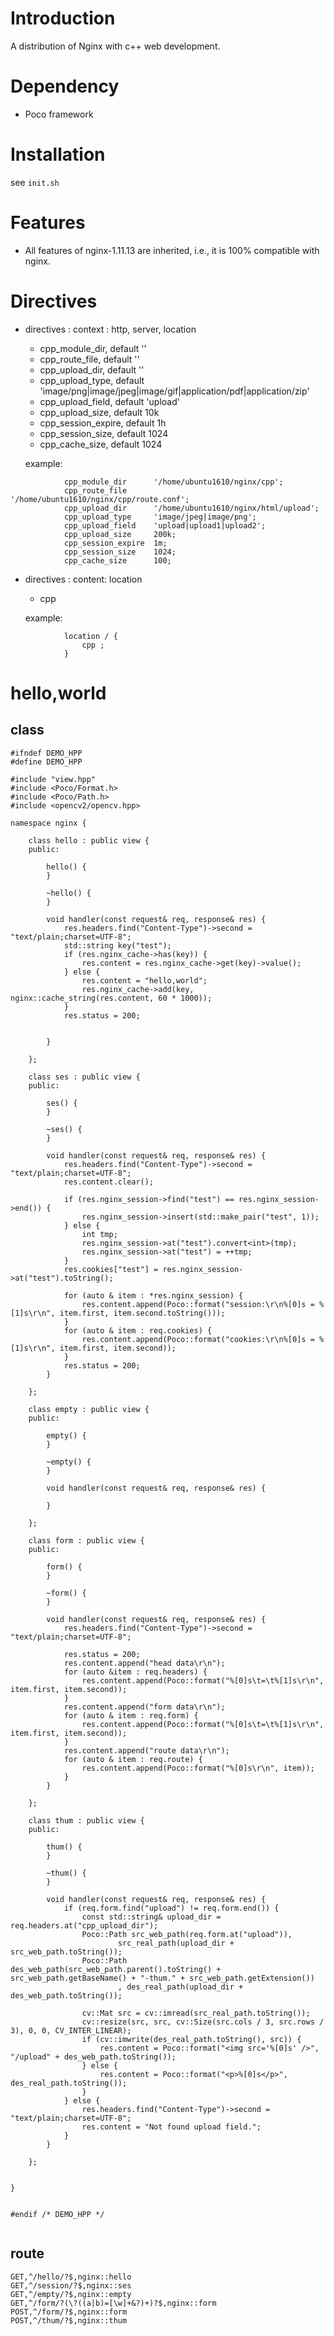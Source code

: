 # Introduction
A distribution of Nginx with c++ web development. 

# Dependency
- Poco framework

# Installation
see `init.sh`

# Features
- All features of nginx-1.11.13 are inherited, i.e., it is 100% compatible with nginx.

# Directives
- directives : context :  http, server, location
    - cpp_module_dir,           default ''
    - cpp_route_file,           default ''
    - cpp_upload_dir,           default ''
    - cpp_upload_type,          default 'image/png|image/jpeg|image/gif|application/pdf|application/zip'
    - cpp_upload_field,         default 'upload'
    - cpp_upload_size,          default 10k
    - cpp_session_expire,       default 1h
    - cpp_session_size,         default 1024
    - cpp_cache_size,           default 1024

    example:

```
            cpp_module_dir      '/home/ubuntu1610/nginx/cpp';
            cpp_route_file      '/home/ubuntu1610/nginx/cpp/route.conf';
            cpp_upload_dir      '/home/ubuntu1610/nginx/html/upload';
            cpp_upload_type     'image/jpeg|image/png';
            cpp_upload_field    'upload|upload1|upload2';
            cpp_upload_size     200k;
            cpp_session_expire  1m;
            cpp_session_size    1024;
            cpp_cache_size      100;
```
- directives : content: location
    - cpp 

    example:
    
```
            location / {
                cpp ;
            }
```

# hello,world

## class

```
#ifndef DEMO_HPP
#define DEMO_HPP

#include "view.hpp"
#include <Poco/Format.h>
#include <Poco/Path.h>
#include <opencv2/opencv.hpp>

namespace nginx {

    class hello : public view {
    public:

        hello() {
        }

        ~hello() {
        }

        void handler(const request& req, response& res) {
            res.headers.find("Content-Type")->second = "text/plain;charset=UTF-8";
            std::string key("test");
            if (res.nginx_cache->has(key)) {
                res.content = res.nginx_cache->get(key)->value();
            } else {
                res.content = "hello,world";
                res.nginx_cache->add(key, nginx::cache_string(res.content, 60 * 1000));
            }
            res.status = 200;


        }

    };

    class ses : public view {
    public:

        ses() {
        }

        ~ses() {
        }

        void handler(const request& req, response& res) {
            res.headers.find("Content-Type")->second = "text/plain;charset=UTF-8";
            res.content.clear();

            if (res.nginx_session->find("test") == res.nginx_session->end()) {
                res.nginx_session->insert(std::make_pair("test", 1));
            } else {
                int tmp;
                res.nginx_session->at("test").convert<int>(tmp);
                res.nginx_session->at("test") = ++tmp;
            }
            res.cookies["test"] = res.nginx_session->at("test").toString();

            for (auto & item : *res.nginx_session) {
                res.content.append(Poco::format("session:\r\n%[0]s = %[1]s\r\n", item.first, item.second.toString()));
            }
            for (auto & item : req.cookies) {
                res.content.append(Poco::format("cookies:\r\n%[0]s = %[1]s\r\n", item.first, item.second));
            }
            res.status = 200;
        }

    };

    class empty : public view {
    public:

        empty() {
        }

        ~empty() {
        }

        void handler(const request& req, response& res) {

        }

    };

    class form : public view {
    public:

        form() {
        }

        ~form() {
        }

        void handler(const request& req, response& res) {
            res.headers.find("Content-Type")->second = "text/plain;charset=UTF-8";

            res.status = 200;
            res.content.append("head data\r\n");
            for (auto &item : req.headers) {
                res.content.append(Poco::format("%[0]s\t=\t%[1]s\r\n", item.first, item.second));
            }
            res.content.append("form data\r\n");
            for (auto & item : req.form) {
                res.content.append(Poco::format("%[0]s\t=\t%[1]s\r\n", item.first, item.second));
            }
            res.content.append("route data\r\n");
            for (auto & item : req.route) {
                res.content.append(Poco::format("%[0]s\r\n", item));
            }
        }

    };

    class thum : public view {
    public:

        thum() {
        }

        ~thum() {
        }

        void handler(const request& req, response& res) {
            if (req.form.find("upload") != req.form.end()) {
                const std::string& upload_dir = req.headers.at("cpp_upload_dir");
                Poco::Path src_web_path(req.form.at("upload")),
                        src_real_path(upload_dir + src_web_path.toString());
                Poco::Path des_web_path(src_web_path.parent().toString() + src_web_path.getBaseName() + "-thum." + src_web_path.getExtension())
                        , des_real_path(upload_dir + des_web_path.toString());

                cv::Mat src = cv::imread(src_real_path.toString());
                cv::resize(src, src, cv::Size(src.cols / 3, src.rows / 3), 0, 0, CV_INTER_LINEAR);
                if (cv::imwrite(des_real_path.toString(), src)) {
                    res.content = Poco::format("<img src='%[0]s' />", "/upload" + des_web_path.toString());
                } else {
                    res.content = Poco::format("<p>%[0]s</p>", des_real_path.toString());
                }
            } else {
                res.headers.find("Content-Type")->second = "text/plain;charset=UTF-8";
                res.content = "Not found upload field.";
            }
        }

    };


}


#endif /* DEMO_HPP */


```
## route

```
GET,^/hello/?$,nginx::hello
GET,^/session/?$,nginx::ses
GET,^/empty/?$,nginx::empty
GET,^/form/?(\?((a|b)=[\w]+&?)+)?$,nginx::form
POST,^/form/?$,nginx::form
POST,^/thum/?$,nginx::thum

```